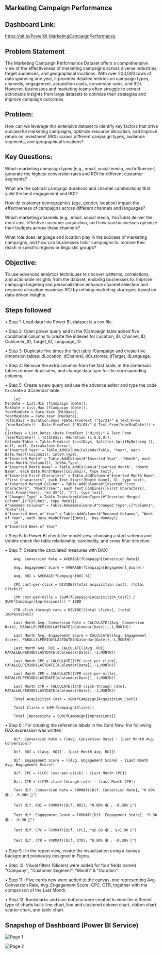 ## Marketing Campaign Performance

## Dashboard Link:

https://bit.ly/PowerBI-MarketingCampaignPerformance

## Problem Statement

The Marketing Campaign Performance Dataset offers a comprehensive view of the effectiveness of marketing campaigns across diverse industries, target audiences, and geographical locations. With over 200,000 rows of data spanning one year, it provides detailed metrics on campaign types, channels, engagement, acquisition costs, conversion rates, and ROI. However, businesses and marketing teams often struggle to extract actionable insights from large datasets to optimize their strategies and improve campaign outcomes.

## Problem: 

How can we leverage this extensive dataset to identify key factors that drive successful marketing campaigns, optimize resource allocation, and improve return on investment (ROI) across different campaign types, audience segments, and geographical locations?

## Key Questions:

Which marketing campaign types (e.g., email, social media, and influencer) generate the highest conversion rates and ROI for different customer segments? 

What are the optimal campaign durations and channel combinations that yield the best engagement and ROI? 

How do customer demographics (age, gender, location) impact the effectiveness of campaigns across different channels and languages? 

Which marketing channels (e.g., email, social media, YouTube) deliver the most cost-effective customer acquisition, and how can businesses optimize their budgets across these channels? 

What role does language and location play in the success of marketing campaigns, and how can businesses tailor campaigns to improve their reach in specific regions or linguistic groups?

## Objective: 

To use advanced analytics techniques to uncover patterns, correlations, and actionable insights from the dataset, enabling businesses to:
Improve campaign targeting and personalization enhance channel selection and resource allocation maximize ROI by refining marketing strategies based on data-driven insights.

## Steps followed

•	Step 1: Load data into Power BI, dataset is a csv file.

•	Step 2: Open power query and in the fCampaign table added five conditional columns to create the indexes for Location_ID, Channel_ID, Customer_ID, Target_ID, Language_ID.

•	Step 3: Duplicate five times the fact table fCampaign and create five dimension tables: dLocation, dChannel, dCustomer, dTarget, dLanguage.

•	Step 4: Remove the extra columns from the fact table, in the dimension tables remove duplicates, and change data type for the corresponding columns.

•	Step 5: Create a new query and use the advance editor and type the code to create a dCalendar table.

        let
    MinDate = List.Min (fCampaign [Date]),
    MaxDate = List.Max (fCampaign [Date]),
    YearMinDate = Date.Year (MinDate),
    YearMaxDate = Date.Year (MaxDate),
    TotalDays = Duration.Days (Date.FromText ("12/31/" & Text.From (YearMaxDate)) - Date.FromText ("01/01/" & Text.From(YearMinDate))) + 1,
    ListDays = List.Dates (Date.FromText ("01/01/" & Text.From (YearMinDate)) , TotalDays, #duration (1,0,0,0)),
    CalendarTable = Table.FromList (ListDays, Splitter.SplitByNothing (), null, null, ExtraValues.Error),
    #"Inserted Year" = Table.AddColumn(CalendarTable, "Year", each Date.Year([Column1]), Int64.Type),
    #"Inserted Month" = Table.AddColumn(#"Inserted Year", "Month", each Date.Month([Column1]), Int64.Type),
    #"Inserted Month Name" = Table.AddColumn(#"Inserted Month", "Month Name", each Date.MonthName([Column1]), type text),
    #"Inserted First Characters" = Table.AddColumn(#"Inserted Month Name", "First Characters", each Text.Start([Month Name], 3), type text),
    #"Inserted Merged Column" = Table.AddColumn(#"Inserted First Characters", "Month/Year", each Text.Combine({[First Characters], Text.From([Year], "en-US")}, "/"), type text),
    #"Changed Type" = Table.TransformColumnTypes(#"Inserted Merged Column",{{"Column1", type date}}),
    #"Renamed Columns" = Table.RenameColumns(#"Changed Type",{{"Column1", "Date"}}),
    #"Inserted Week of Year" = Table.AddColumn(#"Renamed Columns", "Week of Year", each Date.WeekOfYear([Date],  Day.Monday))
        in
    #"Inserted Week of Year"
    
•	Step 6: In Power BI check the model view, choosing a start schema and double check the table relationship, cardinality, and cross filter direction.

•	Step 7: Create the calculated measures with DAX:

        Avg. Conversion Rate = AVERAGE(fCampaign[Conversion_Rate])

        Avg. Engagement Score = AVERAGE(fCampaign[Engagement_Score])

        Avg. ROI = AVERAGE(fCampaign[ROI %]) 

        CPC cost-per-click = DIVIDE([total acquisition cost], [total clicks])

        CPM cost-per-mille = (SUM(fCampaign[Acquisition_Cost]) / SUM(fCampaign[Impressions])) * 1000

        CTR click-through rate = DIVIDE([total clicks], [total impressions])

        Last Month Avg. Conversion Rate = CALCULATE([Avg. Conversion Rate], PARALLELPERIOD(LASTDATE(dCalendar[Date]),-1,MONTH))

        Last Month Avg. Engagement Score = CALCULATE([Avg. Engagement Score], PARALLELPERIOD(LASTDATE(dCalendar[Date]),-1,MONTH))

        Last Month Avg. ROI = CALCULATE([Avg. ROI], PARALLELPERIOD(LASTDATE(dCalendar[Date]),-1,MONTH))

        Last Month CPC = CALCULATE([CPC cost-per-click], PARALLELPERIOD(LASTDATE(dCalendar[Date]),-1,MONTH))

        Last Month CPM = CALCULATE([CPM cost-per-mille], PARALLELPERIOD(LASTDATE(dCalendar[Date]),-1,MONTH))

        Last Month CTR = CALCULATE([CTR click-through rate], PARALLELPERIOD(LASTDATE(dCalendar[Date]),-1,MONTH))

        Total Acquisition Cost = SUM(fCampaign[Acquisition_Cost])

        Total Clicks = SUM(fCampaign[Clicks])

        Total Impressions = SUM(fCampaign[Impressions])

•	Step 8 : For creating the reference labels in the Card New, the following DAX expression was written:

        Dif. Conversion Rate = ([Avg. Conversion Rate] - [Last Month Avg. Conversion])

        Dif. ROI = ([Avg. ROI] - [Last Month Avg. ROI])

        Dif. Engagement Score = ([Avg. Engagement Score] - [Last Month Avg. Engagement Score])

        Dif. CPC = ([CPC cost-per-click] - [Last Month CPC])

        Dif. CTR = ([CTR click-through rate] - [Last Month CTR])

        Text dif. Conversion Rate = FORMAT([Dif. Conversion Rate], "0.00% 🟢 ; -0.00% 🔴")

        Text dif. ROI = FORMAT([Dif. ROI], "0.00% 🟢 ; -0.00% 🔴")

        Text dif. Engagement Score = FORMAT([Dif. Engagement Score], "0.00 🟢 ; -0.00 🔴")

        Text dif. CPC = FORMAT([Dif. CPC], "$0.00 🟢 ; $-0.00 🔴")

        Text dif. CTR = FORMAT([Dif. CTR], "0.00% 🟢 ; -0.00% 🔴")

•	Step 9 : In the report view, create the visualization using a canvas background previously designed in Figma.

•	Step 10: Visual filters (Slicers) were added for four fields named "Company", "Customer Segment", "Month" & "Duration".

•	Step 11 : Five cards new were added to the canvas, one representing Avg. Conversion Rate, Avg. Engagement Score, CPC, CTR, together with the comparison of the Last Month.

•	Step 12: Bookmarks and icon buttons were created to view the different type of charts built: line chart, line and clustered column chart, ribbon chart, scatter chart, and table chart.

## Snapshop of Dashboard (Power BI Service)

![Page 1](https://github.com/user-attachments/assets/388ef865-7b0c-4cac-9d41-64e8dfc56a89)

![Page 2](https://github.com/user-attachments/assets/be54dc34-9903-42ed-ba1f-00ca3cb550ae)



